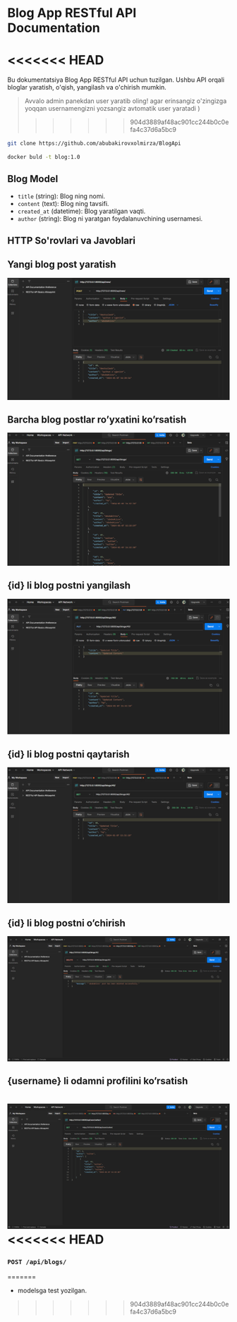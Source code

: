 # Blog App RESTful API Documentation
<<<<<<< HEAD
=======
Bu dokumentatsiya Blog App RESTful API uchun tuzilgan. Ushbu API orqali bloglar yaratish, o'qish, yangilash va o'chirish mumkin.
> Avvalo admin panekdan user yaratib oling! agar erinsangiz <author> o'zingizga yoqqan usernamengizni yozsangiz avtomatik user yaratadi )
>>>>>>> 904d3889af48ac901cc244b0c0efa4c37d6a5bc9
```bash
git clone https://github.com/abubakirovxolmirza/BlogApi
```
```bash
docker buld -t blog:1.0
```

## Blog Model

- `title` (string): Blog ning nomi.
- `content` (text): Blog ning tavsifi.
- `created_at` (datetime): Blog yaratilgan vaqti.
- `author` (string): Blog ni yaratgan foydalanuvchining usernamesi.

## HTTP So'rovlari va Javoblari

## Yangi blog post yaratish
![img1](blog/image/readme_img/new.png)
## Barcha blog postlar ro’yxatini ko’rsatish
![img2](blog/image/readme_img/blogs.png)
## {id} li blog postni yangilash
![img3](blog/image/readme_img/update.png)
## {id} li blog postni qaytarish
![img4](blog/image/readme_img/id.png)
## {id} li blog postni o’chirish
![img5](blog/image/readme_img/delete.png)
## {username} li odamni profilini ko’rsatish
![img6](blog/image/readme_img/user.png)
<<<<<<< HEAD
=======
### `POST /api/blogs/`






=======
+ modelsga test yozilgan.
>>>>>>> 904d3889af48ac901cc244b0c0efa4c37d6a5bc9

